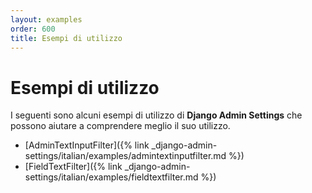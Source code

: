 ```yaml
---
layout: examples
order: 600
title: Esempi di utilizzo
---
```

# Esempi di utilizzo

I seguenti sono alcuni esempi di utilizzo di **Django Admin Settings** che possono aiutare a comprendere meglio il suo utilizzo.

* [AdminTextInputFilter]({% link _django-admin-settings/italian/examples/admintextinputfilter.md %})
* [FieldTextFilter]({% link _django-admin-settings/italian/examples/fieldtextfilter.md %})
